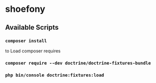 # shoefony

## Available Scripts


### `composer install`
to Load composer requires


### `composer require --dev doctrine/doctrine-fixtures-bundle`

### `php bin/console doctrine:fixtures:load`
